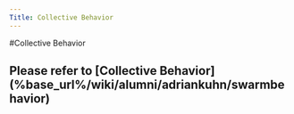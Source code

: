 ```yaml
---
Title: Collective Behavior
---
```

#Collective Behavior
<H2>Please refer to [Collective Behavior](%base_url%/wiki/alumni/adriankuhn/swarmbehavior)</H2>
